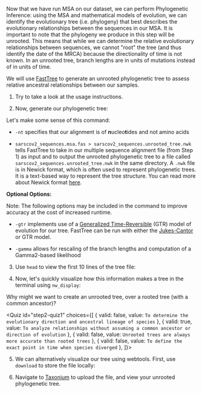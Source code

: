 <script>
import Link from "$components/Link.svelte";
import Execute from "$components/Execute.svelte";
import Quiz from "$components/Quiz.svelte";
</script>

Now that we have run MSA on our dataset, we can perform Phylogenetic Inference: using the MSA and mathematical models of evolution, we can identify the evolutionary tree (i.e. phylogeny) that best describes the evolutionary relationships between the sequences in our MSA. It is important to note that the phylogeny we produce in this step will be unrooted. This means that while we can determine the relative evolutionary relationships between sequences, we cannot "root" the tree (and thus identify the date of the MRCA) because the directionality of time is not known. In an unrooted tree, branch lengths are in units of mutations instead of in units of time.

We will use [FastTree](https://morgannprice.github.io/fasttree/) to generate an unrooted phylogenetic tree to assess relative ancestral relationships between our samples.

1. Try <Execute command="FastTree" inline /> to take a look at the usage instructions.

2. Now, generate our phylogenetic tree: 

<Execute command="FastTree -nt ViralMSA_Out/sarscov2_sequences.fas.aln > sarscov2_sequences.unrooted_tree.nwk" />

Let's make some sense of this command:

- `-nt` specifies that our alignment is of **n**ucleo**t**ides and not amino acids

- `sarscov2_sequences.msa.fas > sarscov2_sequences.unrooted_tree.nwk` tells FastTree to take in our multiple sequence alignment file (from Step 1) as input and to output the unrooted phylogenetic tree to a file called `sarscov2_sequences.unrooted_tree.nwk` in the same directory. A `.nwk` file is in Newick format, which is often used to represent phylogenetic trees. It is a text-based way to represent the tree structure. You can read more about Newick format [here](https://en.wikipedia.org/wiki/Newick_format).

**Optional Options:**

Note: The following options may be included in the command to improve accuracy at the cost of increased runtime.

- `-gtr` implements use of a [Generalized Time-Reversible](https://en.wikipedia.org/wiki/Substitution_model#Generalised_time_reversible) (GTR) model of evolution for our tree. FastTree can be run with either the [Jukes-Cantor](https://en.wikipedia.org/wiki/Models_of_DNA_evolution#JC69_model_(Jukes_and_Cantor_1969)) or GTR model. 

- `-gamma` allows for rescaling of the branch lengths and computation of a Gamma2-based likelihood


3. Use `head` to view the first 10 lines of the tree file:

<Execute command="head -10 sarscov2_sequences.unrooted_tree.nwk" /> 

4. Now, let's quickly visualize how this information makes a tree in the terminal using `nw_display`:

<Execute command="nw_display - < sarscov2_sequences.unrooted_tree.nwk" />

Why might we want to create an unrooted tree, over a rooted tree (with a common ancestor)?

<Quiz
	id="step2-quiz1"
	choices={[
		{ valid: false, value: `To determine the evolutionary direction and ancestral lineage of species` },
		{ valid: true, value: `To analyze relationships without assuming a common ancestor or direction of evolution` },
		{ valid: false, value: `Unrooted trees are always more accurate than rooted trees` },
		{ valid: false, value: `To define the exact point in time when species diverged` },
    ]}>
	<span slot="prompt"></span>
</Quiz>

5. We can alternatively visualize our tree using webtools. First, use `download` to store the file locally:

<Execute command="download sarscov2_sequences.unrooted_tree.nwk" /> 
   
6. Navigate to [Taxonium](https://taxonium.org/?xType=x_dist) to upload the file, and view your unrooted phylogenetic tree. 
